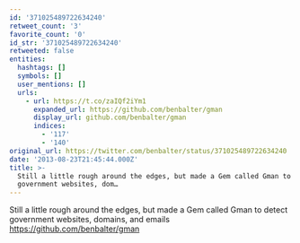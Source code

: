 ```yaml
---
id: '371025489722634240'
retweet_count: '3'
favorite_count: '0'
id_str: '371025489722634240'
retweeted: false
entities:
  hashtags: []
  symbols: []
  user_mentions: []
  urls:
    - url: https://t.co/zaIQf2iYm1
      expanded_url: https://github.com/benbalter/gman
      display_url: github.com/benbalter/gman
      indices:
        - '117'
        - '140'
original_url: https://twitter.com/benbalter/status/371025489722634240
date: '2013-08-23T21:45:44.000Z'
title: >-
  Still a little rough around the edges, but made a Gem called Gman to detect
  government websites, dom…
---
```


Still a little rough around the edges, but made a Gem called Gman to detect government websites, domains, and emails https://github.com/benbalter/gman